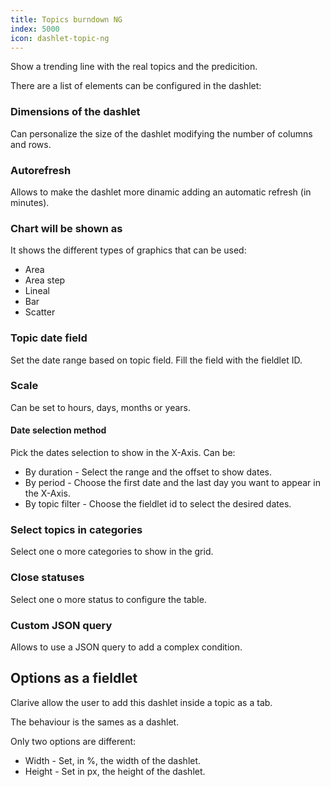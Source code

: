 ```yaml
---
title: Topics burndown NG
index: 5000
icon: dashlet-topic-ng
---
```


Show a trending line with the real topics and the predicition.

There are a list of elements can be configured in the dashlet:


### Dimensions of the dashlet

Can personalize the size of the dashlet modifying the number of columns and rows.


### Autorefresh

Allows to make the dashlet more dinamic adding an automatic refresh (in minutes).


### Chart will be shown as

It shows the different types of graphics that can be used:

- Area
- Area step
- Lineal
- Bar
- Scatter

### Topic date field

Set the date range based on topic field. Fill the field with the fieldlet ID.

### Scale

Can be set to hours, days, months or years.

#### Date selection method

Pick the dates selection to show in the X-Axis. Can be:

- By duration - Select the range and the offset to show dates.
- By period - Choose the first date and the last day you want to appear in the X-Axis.
- By topic filter - Choose the fieldlet id to select the desired dates.


### Select topics in categories

Select one o more categories to show in the grid.

### Close statuses

Select one o more status to configure the table.

### Custom JSON query

Allows to use a JSON query to add a complex condition.

## Options as a fieldlet

Clarive allow the user to add this dashlet inside a topic as a tab.

The behaviour is the sames as a dashlet.

Only two options are different:

- Width - Set, in %, the width of the dashlet.
- Height - Set in px, the height of the dashlet.
